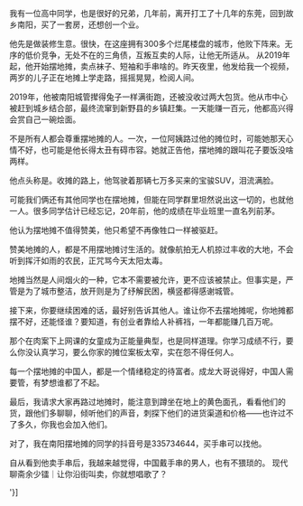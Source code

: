 我有一位高中同学，也是很好的兄弟，几年前，离开打工了十几年的东莞，回到故乡南阳，买了一套房，还想创一个业。

他先是做装修生意。很快，在这座拥有300多个烂尾楼盘的城市，他败下阵来。无序的低价竞争，无处不在的三角债，互叛互卖的人际，让他无所适从。 从2019年起，他开始摆地摊，卖点袜子、短袖和手串啥的。昨天夜里，他发给我一个视频，两岁的儿子正在地摊上学走路，摇摇晃晃，检阅人间。

2019年，他被南阳城管撵得兔子一样满街跑，还被没收过两大包货。他从市中心被赶到城乡结合部，最终流窜到新野县的乡镇赶集。一天能赚一百元，他都高兴得会赏自己一碗烩面。

不是所有人都会尊重摆地摊的人。一次，一位阿姨路过他的摊位时，可能她那天心情不好，也可能是他长得太丑有碍市容。她就正告他，摆地摊的跟叫花子要饭没啥两样。

他点头称是。收摊的路上，他驾驶着那辆七万多买来的宝骏SUV，泪流满脸。

可能我们俩还有其他同学也在摆地摊，但能在同学群里坦然说出这一切的，也就他一人。很多同学估计已经忘记，20年前，他的成绩在毕业班里一直名列前茅。

他认为摆地摊不值得赞美，他只希望不再像牲口一样被驱赶。

赞美地摊的人，都是不用摆地摊讨生活的。就像航拍无人机掠过丰收的大地，不会听到挥汗如雨的农民，正咒骂今天太阳太毒。

地摊当然是人间烟火的一种，它本不需要被允许，更不应该被禁止。但事实是，严管是为了城市整洁，放开则是为了纾解民困，横竖都得感谢城管。

接下来，你要继续困难的话，最好别告诉其他人。谁让你不去摆地摊呢，你地摊都摆不好，还能怪谁？要知道，有创业者靠给人补裤裆，一年都能赚几百万呢。

那个在肉案下上网课的女童成为正能量典型，也是同样道理。你学习成绩不行，要么你没认真学习，要么你家的摊位案板太窄，实在怨不得任何人。

每一个摆地摊的中国人，都是一个情绪稳定的待富者。成龙大哥说得好，中国人需要管，有梦想谁都了不起。

最后，我请求大家再路过地摊时，能注意到蹲坐在地上的黄色面孔，看看他们的货，跟他们多聊聊，倾听他们的声音，刺探下他们的进货渠道和价格——也许过不了多久，你我也会加入他们。

对了，我在南阳摆地摊的同学的抖音号是335734644，买手串可以找他。

自从看到他卖手串后，我越来越觉得，中国戴手串的男人，也有不猥琐的。 现代聊斋余少镭｜让你沿街叫卖，你就想唱歌了？

'}]